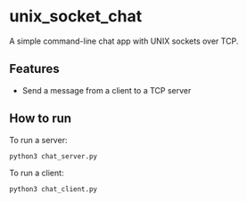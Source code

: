 # unix_socket_chat

A simple command-line chat app with UNIX sockets over TCP.

## Features

- Send a message from a client to a TCP server


## How to run

To run a server:

```bash
python3 chat_server.py
```

To run a client:

```bash
python3 chat_client.py
```
